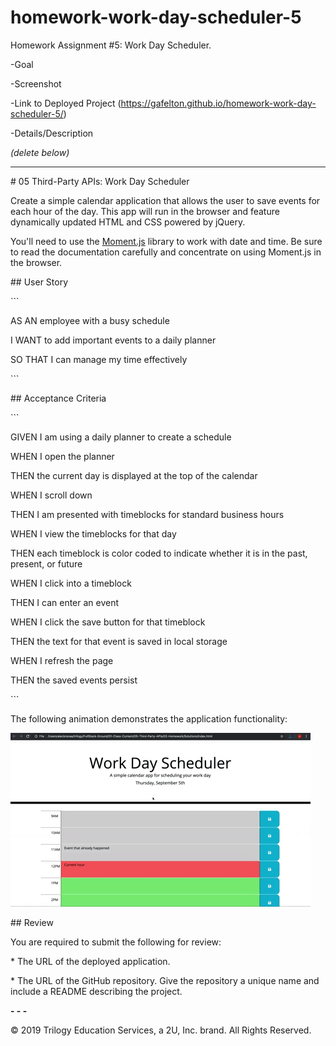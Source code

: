 # homework-work-day-scheduler-5
Homework Assignment #5: Work Day Scheduler.



-Goal

-Screenshot

-Link to Deployed Project (https://gafelton.github.io/homework-work-day-scheduler-5/)

-Details/Description





*(delete below)*

----





\# 05 Third-Party APIs: Work Day Scheduler



Create a simple calendar application that allows the user to save events for each hour of the day. This app will run in the browser and feature dynamically updated HTML and CSS powered by jQuery.



You'll need to use the [Moment.js](https://momentjs.com/) library to work with date and time. Be sure to read the documentation carefully and concentrate on using Moment.js in the browser.



\## User Story



\```

AS AN employee with a busy schedule

I WANT to add important events to a daily planner

SO THAT I can manage my time effectively

\```



\## Acceptance Criteria



\```

GIVEN I am using a daily planner to create a schedule

WHEN I open the planner

THEN the current day is displayed at the top of the calendar

WHEN I scroll down

THEN I am presented with timeblocks for standard business hours

WHEN I view the timeblocks for that day

THEN each timeblock is color coded to indicate whether it is in the past, present, or future

WHEN I click into a timeblock

THEN I can enter an event

WHEN I click the save button for that timeblock

THEN the text for that event is saved in local storage

WHEN I refresh the page

THEN the saved events persist

\```



The following animation demonstrates the application functionality:



![day planner demo](./Assets/05-third-party-apis-homework-demo.gif)



\## Review



You are required to submit the following for review:



\* The URL of the deployed application.



\* The URL of the GitHub repository. Give the repository a unique name and include a README describing the project.



**- - -**

© 2019 Trilogy Education Services, a 2U, Inc. brand. All Rights Reserved.
